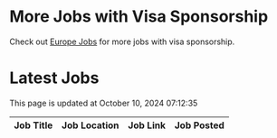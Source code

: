 # More Jobs with Visa Sponsorship

Check out [Europe Jobs](https://github.com/sureshparimi/europejobs#latest-jobs) for more jobs with visa sponsorship.

# Latest Jobs

This page is updated at October 10, 2024 07:12:35

| Job Title | Job Location | Job Link | Job Posted |
| --- | --- | --- | --- |
